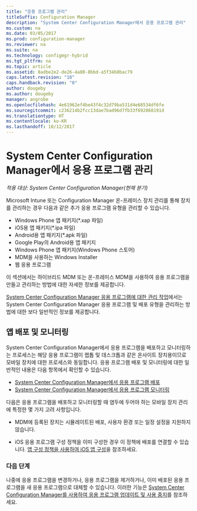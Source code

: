 ```yaml
---
title: "응용 프로그램 관리"
titleSuffix: Configuration Manager
description: "System Center Configuration Manager에서 응용 프로그램 관리"
ms.custom: na
ms.date: 03/05/2017
ms.prod: configuration-manager
ms.reviewer: na
ms.suite: na
ms.technology: configmgr-hybrid
ms.tgt_pltfrm: na
ms.topic: article
ms.assetid: 8adbe2e2-de26-4a80-8bbd-a5f34b8bac79
caps.latest.revision: "18"
caps.handback.revision: "0"
author: dougeby
ms.author: dougeby
manager: angrobe
ms.openlocfilehash: 4e61962ef4be43f4c32d79ba531d4e68534df6fe
ms.sourcegitcommit: c236214b2fcc13dae7bad96d7fb33f692868191d
ms.translationtype: HT
ms.contentlocale: ko-KR
ms.lasthandoff: 10/12/2017
---
```

# <a name="manage-applications-in-system-center-configuration-manager"></a>System Center Configuration Manager에서 응용 프로그램 관리

*적용 대상: System Center Configuration Manager(현재 분기)*

Microsoft Intune 또는 Configuration Manager 온-프레미스 장치 관리를 통해 장치를 관리하는 경우 다음과 같은 추가 응용 프로그램 유형을 관리할 수 있습니다.
- Windows Phone 앱 패키지(*.xap 파일)
- iOS용 앱 패키지(*.ipa 파일)
- Android용 앱 패키지(*.apk 파일)
- Google Play의 Android용 앱 패키지
- Windows Phone 앱 패키지(Windows Phone 스토어)
- MDM을 사용하는 Windows Installer
- 웹 응용 프로그램

이 섹션에서는 하이브리드 MDM 또는 온-프레미스 MDM을 사용하여 응용 프로그램을 만들고 관리하는 방법에 대한 자세한 정보를 제공합니다.

[System Center Configuration Manager 응용 프로그램에 대한 관리 작업](../../apps/deploy-use/management-tasks-applications.md)에서는 System Center Configuration Manager 응용 프로그램 및 배포 유형을 관리하는 방법에 대한 보다 일반적인 정보를 제공합니다.

## <a name="deploying-and-monitoring-apps"></a>앱 배포 및 모니터링

System Center Configuration Manager에서 응용 프로그램을 배포하고 모니터링하는 프로세스는 해당 응용 프로그램이 랩톱 및 데스크톱과 같은 온사이트 장치용이므로 모바일 장치에 대한 프로세스와 동일합니다. 응용 프로그램 배포 및 모니터링에 대한 일반적인 내용은 다음 항목에서 확인할 수 있습니다.

- [System Center Configuration Manager에서 응용 프로그램 배포](../../apps/deploy-use/deploy-applications.md)
- [System Center Configuration Manager에서 응용 프로그램 모니터링](../../apps/deploy-use/monitor-applications-from-the-console.md)

다음은 응용 프로그램을 배포하고 모니터링할 때 염두에 두어야 하는 모바일 장치 관리에 특정한 몇 가지 고려 사항입니다.

- MDM에 등록된 장치는 시뮬레이트된 배포, 사용자 환경 또는 일정 설정을 지원하지 않습니다.

- iOS 응용 프로그램 구성 정책을 이미 구성한 경우 이 정책에 배포를 연결할 수 있습니다. [앱 구성 정책을 사용하여 iOS 앱 구성](configure-ios-apps-with-app-configuration-policies.md)을 참조하세요.

### <a name="next-steps"></a>다음 단계

나중에 응용 프로그램을 변경하거나, 응용 프로그램을 제거하거나, 이미 배포된 응용 프로그램을 새 응용 프로그램으로 대체할 수 있습니다. 이러한 기능은 [System Center Configuration Manager를 사용하여 응용 프로그램 업데이트 및 사용 중지](../../apps/deploy-use/update-and-retire-applications.md)를 참조하세요.
